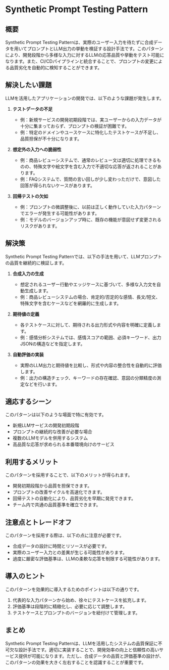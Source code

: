 # Synthetic Prompt Testing Pattern

## 概要

Synthetic Prompt Testing Patternは、実際のユーザー入力を待たずに合成データを用いてプロンプトとLLM出力の挙動を検証する設計手法です。このパターンにより、開発段階から多様な入力に対するLLMの応答品質や挙動をテスト可能になります。また、CI/CDパイプラインと統合することで、プロンプトの変更による品質劣化を自動的に検知することができます。

## 解決したい課題

LLMを活用したアプリケーションの開発では、以下のような課題が発生します。

1. **テストデータの不足**
   - 例：新規サービスの開発初期段階では、実ユーザーからの入力データが十分に集まっておらず、プロンプトの検証が困難です。
   - 例：特定のドメインやユースケースに特化したテストケースが不足し、品質担保が不十分になります。

2. **想定外の入力への脆弱性**
   - 例：商品レビューシステムで、通常のレビュー文は適切に処理できるものの、特殊文字や絵文字を含む入力で不適切な応答が返されることがあります。
   - 例：FAQシステムで、質問の言い回しが少し変わっただけで、意図した回答が得られないケースがあります。

3. **回帰テストの欠如**
   - 例：プロンプトの微調整後に、以前は正しく動作していた入力パターンでエラーが発生する可能性があります。
   - 例：モデルのバージョンアップ時に、既存の機能が意図せず変更されるリスクがあります。

## 解決策

Synthetic Prompt Testing Patternでは、以下の手法を用いて、LLMプロンプトの品質を継続的に検証します。

1. **合成入力の生成**
   - 想定されるユーザー行動やエッジケースに基づいて、多様な入力文を自動生成します。
   - 例：商品レビューシステムの場合、肯定的/否定的な感情、長文/短文、特殊文字を含むケースなどを網羅的に生成します。

2. **期待値の定義**
   - 各テストケースに対して、期待される出力形式や内容を明確に定義します。
   - 例：感情分析システムでは、感情スコアの範囲、必須キーワード、出力JSONの構造などを指定します。

3. **自動評価の実装**
   - 実際のLLM出力と期待値を比較し、形式や内容の整合性を自動的に評価します。
   - 例：出力の構造チェック、キーワードの存在確認、意図の分類精度の測定などを行います。

## 適応するシーン

このパターンは以下のような場面で特に有効です。

- 新規LLMサービスの開発初期段階
- プロンプトの継続的な改善が必要な場合
- 複数のLLMモデルを併用するシステム
- 高品質な応答が求められる本番環境向けのサービス

## 利用するメリット

このパターンを採用することで、以下のメリットが得られます。

- 開発初期段階から品質を担保できます。
- プロンプトの改善サイクルを高速化できます。
- 回帰テストの自動化により、品質劣化を早期に発見できます。
- チーム内で共通の品質基準を確立できます。

## 注意点とトレードオフ

このパターンを採用する際は、以下の点に注意が必要です。

- 合成データの設計に時間とリソースが必要です。
- 実際のユーザー入力との差異が生じる可能性があります。
- 過度に厳密な評価基準は、LLMの柔軟な応答を制限する可能性があります。

## 導入のヒント

このパターンを効果的に導入するためのポイントは以下の通りです。

1. 代表的な入力パターンから始め、徐々にテストケースを拡充します。
2. 評価基準は段階的に精緻化し、必要に応じて調整します。
3. テストケースとプロンプトのバージョンを紐付けて管理します。

## まとめ

Synthetic Prompt Testing Patternは、LLMを活用したシステムの品質保証に不可欠な設計手法です。適切に実装することで、開発効率の向上と信頼性の高いサービス提供が可能になります。ただし、合成データの品質と評価基準の設計が、このパターンの効果を大きく左右することを認識することが重要です。
